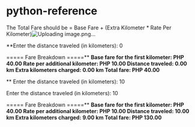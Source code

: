 # python-reference

The Total Fare should be = Base Fare + (Extra Kilometer * Rate Per Kilometer)![Uploading image.png…]()

**Enter the distance traveled (in kilometers): 0

===== Fare Breakdown =====**
**Base fare for the first kilometer: PHP 40.00
Rate per additional kilometer: PHP 10.00
Distance traveled: 0.00 km
Extra kilometers charged: 0.00 km
Total fare: PHP 40.00**


**
Enter the distance traveled (in kilometers): 10

Enter the distance traveled (in kilometers): 10

===== Fare Breakdown =====**
**Base fare for the first kilometer: PHP 40.00
Rate per additional kilometer: PHP 10.00
Distance traveled: 10.00 km
Extra kilometers charged: 9.00 km
Total fare: PHP 130.00**
